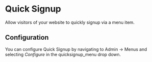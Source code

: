 # Quick Signup

Allow visitors of your website to quickly signup via a menu item.

## Configuration

You can configure Quick Signup by navigating to Admin -> Menus and selecting *Configure* in the quicksignup_menu drop down.